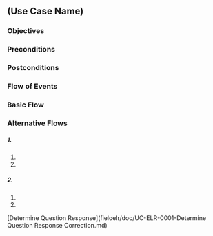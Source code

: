 ## (Use Case Name)

### Objectives


### Preconditions

### Postconditions

### Flow of Events

### Basic Flow

### Alternative Flows

##### 1. 
   1. 
   2. 
   
##### 2. 
   1. 
   2. 


[Determine Question Response](fieloelr/doc/UC-ELR-0001-Determine Question Response Correction.md)
